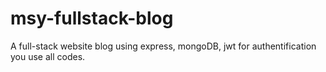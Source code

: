 # msy-fullstack-blog
A full-stack website blog using express, mongoDB, jwt for authentification
you use all codes.
